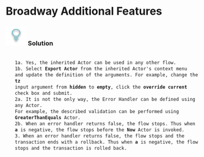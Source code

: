 # Broadway Additional Features

### ![](/academy/images/Solution.png) Solution

<ul>
<pre><code>
1a. Yes, the inherited Actor can be used in any other flow.
1b. Select <strong>Export Actor</strong> from the inherited Actor's context menu
and update the definition of the arguments. For example, change the <strong>tz</strong> 
input argument from <strong>hidden</strong> to <strong>empty</strong>, click the <strong>override current</strong> check box and submit.
2a. It is not the only way, the Error Handler can be defined using any Actor. 
For example, the described validation can be performed using <strong>GreaterThanEquals</strong> Actor.
2b. When an error handler returns false, the flow stops. Thus when <strong>a</strong> is negative, the flow stops before the <strong>Now</strong> Actor is invoked.
3. When an error handler returns false, the flow stops and the transaction ends with a rollback. Thus when <strong>a</strong> is negative, the flow stops and the transaction is rolled back.
</code></pre>
</ul>


